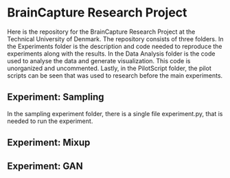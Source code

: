 # BrainCapture Research Project
Here is the repository for the BrainCapture Research Project at the Technical University of Denmark.
The repository consists of three folders. In the Experiments folder is the description and code needed to reproduce the experiments along with the results. In the Data Analysis folder is the code used to analyse the data and generate visualization. This code is unorganized and uncommented. Lastly, in the PilotScript folder, the pilot scripts can be seen that was used to research before the main experiments.


## Experiment: Sampling
In the sampling experiment folder, there is a single file experiment.py, that is needed to run the experiment.

## Experiment: Mixup

## Experiment: GAN
